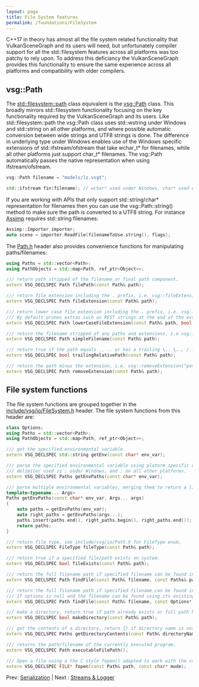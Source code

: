 ```yaml
---
layout: page
title: File System features
permalink: /foundations/FileSystem
---
```


C++17 in theory has almost all the file system related functionality that VulkanSceneGraph and its users will need, but unfortunately compiler support for all the std::filesystem features across all platforms was too patchy to rely upon. To address this deficiancy the VulkanSceneGraph provides this functionality to ensure the same experience across all platforms and compatibility with older compilers.

## vsg::Path

The [std::filesystem::path](https://en.cppreference.com/w/cpp/filesystem/path) class equivalent is the [vsg::Path](https://github.com/vsg-dev/VulkanSceneGraph/tree/master/include/vsg/io/Path.h#L27) class. This broadly mirrors std::filesystem functionality focusing on the key functionality required by the VulkanSceneGraph and its users. Like std::filesystem::path the vsg::Path class uses std::wstring under Windows and std::string on all other platforms, and where possible automatic conversion between wide strings and UTF8 strings is done. The difference in underlying type under Windows enables use of the Windows specific extensions of std::ifstream/ofstream that take wchar_t* for filenames, while all other platforms just support char_t* filenames. The vsg::Path automatically passes the native representation when using ifstream/ofstream.

~~~ cpp
vsg::Path filename = "models/lz.vsgt";

std::ifstream fin(filename); // wchar* used under Windows, char* used on other platforms
~~~

If you are working with APIs that only support std::string/char* representation for filenames then you can use the vsg::Path::string() method to make sure the path is converted to a UTF8 string. For instance [Assimp](https://github.com/assimp/assimp/blob/master/include/assimp/Importer.hpp#L487) requires std::string filenames:

~~~ cpp
Assimp::Importer importer;
auto scene = importer.ReadFile(filenameToUse.string(), flags);
~~~

The [Path.h](https://github.com/vsg-dev/VulkanSceneGraph/tree/master/include/vsg/io/Path.h#L210) header also provides convenience functions for manipulating paths/filenames:

~~~ cpp
using Paths = std::vector<Path>;
using PathObjects = std::map<Path, ref_ptr<Object>>;

/// return path stripped of the filename or final path component.
extern VSG_DECLSPEC Path filePath(const Path& path);

/// return file extension including the . prefix, i.e. vsg::fileExtension("file.vsgt") returns .vsgt
extern VSG_DECLSPEC Path fileExtension(const Path& path);

/// return lower case file extension including the . prefix, i.e. vsg::fileExtension("file.VSGT") returns .vsgt
/// By default prunes extras such as REST strings at the end of the extensions, uses ? as the deliminator for REST additions i.e. ".jpeg?g=42" becomes ".jpeg"
extern VSG_DECLSPEC Path lowerCaseFileExtension(const Path& path, bool pruneExtras = true);

/// return the filename stripped of any paths and extensions, i.e vsg::simpleFilname("path/file.vsgb") returns file
extern VSG_DECLSPEC Path simpleFilename(const Path& path);

/// return true if the path equals ., .. or has a trailing \.. \.., /.. or /....
extern VSG_DECLSPEC bool trailingRelativePath(const Path& path);

/// return the path minus the extension, i.e. vsg::removeExtension("path/file.png") return path/file
extern VSG_DECLSPEC Path removeExtension(const Path& path);
~~~

## File system functions

The file system functions are grouped together in the [include/vsg/io/FileSystem.h](https://github.com/vsg-dev/VulkanSceneGraph/tree/master/include/vsg/io/FileSystem.h#L23) header. The file system functions from this header are:

~~~ cpp
class Options;
using Paths = std::vector<Path>;
using PathObjects = std::map<Path, ref_ptr<Object>>;

/// get the specified environmental variable.
extern VSG_DECLSPEC std::string getEnv(const char* env_var);

/// parse the specified environmental variable using platorm specific delimiter, returning list of Paths
/// delimiter used is ; under Windows, and : on all other platforms.
extern VSG_DECLSPEC Paths getEnvPaths(const char* env_var);

/// parse multiple environmental variables, merging them to return a list of Paths.
template<typename... Args>
Paths getEnvPaths(const char* env_var, Args... args)
{
    auto paths = getEnvPaths(env_var);
    auto right_paths = getEnvPaths(args...);
    paths.insert(paths.end(), right_paths.begin(), right_paths.end());
    return paths;
}

/// return file type, see include/vsg/io/Path.h for FileType enum,
extern VSG_DECLSPEC FileType fileType(const Path& path);

/// return true if a specified file/path exists on system.
extern VSG_DECLSPEC bool fileExists(const Path& path);

/// return the full filename path if specified filename can be found in the list of paths.
extern VSG_DECLSPEC Path findFile(const Path& filename, const Paths& paths);

/// return the full filename path if specified filename can be found in the options->paths list.
/// If options is null and the filename can be found using its existing path then filename is returned, otherwise empty Path{} is returned.
extern VSG_DECLSPEC Path findFile(const Path& filename, const Options* options);

/// make a directory, return true if path already exists or full path has been created successfully, return false on failure.
extern VSG_DECLSPEC bool makeDirectory(const Path& path);

/// get the contents of a directory, return {} if directory name is not a directory
extern VSG_DECLSPEC Paths getDirectoryContents(const Path& directoryName);

/// returns the path/filename of the currently executed program.
extern VSG_DECLSPEC Path executableFilePath();

/// Open a file using a the C style fopen() adapted to work with the vsg::Path.
extern VSG_DECLSPEC FILE* fopen(const Path& path, const char* mode);
~~~

Prev: [Serialization](Serialization.md) | Next : [Streams & Logger](StreamsAndLogger.md)

